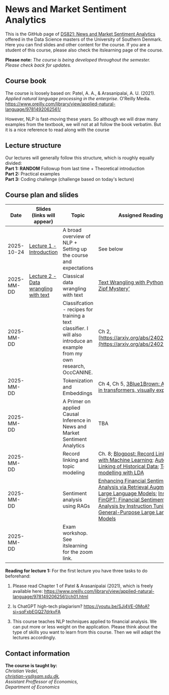 # News and Market Sentiment Analytics
This is the GitHub page of [DS821: News and Market Sentiment Analytics](https://odin.sdu.dk/sitecore/index.php?a=fagbesk&id=156413&lang=en) offered in the Data Science masters of the University of Southern Denmark. Here you can find slides and other content for the course. If you are a student of this course, please also check the itslearning page of the course.  

**Please note:** *The course is being developed throughout the semester. Please check back for updates.*
## Course book
The course is loosely based on:
Patel, A. A., & Arasanipalai, A. U. (2021). _Applied natural language processing in the enterprise_. O'Reilly Media. https://www.oreilly.com/library/view/applied-natural-language/9781492062561/

However, NLP is fast-moving these years. So although we will draw many examples from the textbook, we will not at all follow the book verbatim. But it is a nice reference to read along with the course

## Lecture structure
Our lectures will generally follow this structure, which is roughly equally divided:  
**Part 1:** **RANDOM** Followup from last time + Theoretical introduction  
**Part 2:** Practical examples  
**Part 3:** Coding challenge (challenge based on today's lecture)

## Course plan and slides
| Date| Slides (links will appear)| Topic | Assigned Reading | Coding challenge |
| ---------- | ------------- | ------------------------------------- | ----------------- | ----------------- | 
| 2025-10-24 | [Lecture 1 - Introduction](https://raw.githack.com/christianvedels/News_and_Market_Sentiment_Analytics/refs/heads/main/Lecture%201%20-%20Introduction/Slides.html) | A broad overview of NLP + Setting up the course and expectations  | See below | [Coding challenge 1](https://github.com/christianvedels/News_and_Market_Sentiment_Analytics/blob/main/Lecture%201%20-%20Introduction/Coding_challenge1.md)  |
| 2025-MM-DD | [Lecture 2 - Data wrangling with text](https://raw.githack.com/christianvedels/News_and_Market_Sentiment_Analytics/refs/heads/main/Lecture%202%20-%20Data%20wrangling%20with%20text/Slides.html) | Classical data wrangling with text | [Text Wrangling with Python](https://blog.devgenius.io/text-wrangling-with-python-a-comprehensive-guide-to-nlp-and-nltk-f7553e713291) + ['The Zipf Mystery'](https://youtu.be/fCn8zs912OE?si=xVMA63kt9M99Qvjx) |  |
| 2025-MM-DD |  | Classifcation - recipes for training a text classifier. I will also introduce an example from my own research, OccCANINE. | Ch 2, [https://arxiv.org/abs/2402.13604](https://arxiv.org/abs/2402.13604) |  |
| 2025-MM-DD |  | Tokenization and Embeddings | Ch 4, Ch 5, [3Blue1Brown: Attention in transformers, visually explained](https://youtu.be/eMlx5fFNoYc?si=HtfNuNlO4Y0e3olH) |  |
| 2025-MM-DD |  | A Primer on applied Causal Inference in News and Market Sentiment Analytics | TBA |  |
| 2025-MM-DD |  | Record linking and topic modeling | Ch. 8; [Blogpost: Record Linkage with Machine Learning](https://blog.damavis.com/en/record-linkage-with-machine-learning/); [Automated Linking of Historical Data](https://www.nber.org/papers/w25825); [Topic modelling with LDA](https://towardsdatascience.com/latent-dirichlet-allocation-lda-9d1cd064ffa2) |  |
| 2025-MM-DD |  | Sentiment analysis using RAGs | [Enhancing Financial Sentiment Analysis via Retrieval Augmented Large Language Models](https://arxiv.org/abs/2310.04027); [Instruct-FinGPT: Financial Sentiment Analysis by Instruction Tuning of General-Purpose Large Language Models](https://arxiv.org/abs/2306.12659) |  |
| 2025-MM-DD |  | Exam workshop. See itslearning for the zoom link. |  |  |                      


**Reading for lecture 1:**
For the first lecture you have three tasks to do beforehand:

1. Please read Chapter 1 of Patel & Arasanipalai (2021), which is freely available here: https://www.oreilly.com/library/view/applied-natural-language/9781492062561/ch01.html

2. Is ChatGPT high-tech plagiarism? https://youtu.be/SJi4VE-0MoA?si=sqFxbEGQ27drkvFA  

3. This course teaches NLP techniques applied to financial analysis. We can put more or less weight on the application. Please think about the type of skills you want to learn from this course. Then we will adapt the lectures accordingly.


## Contact information
**The course is taught by:**  
*Christian Vedel,*  
*christian-vs@sam.sdu.dk,*  
*Assistant Proffessor of Economics,*  
*Department of Economics*  
